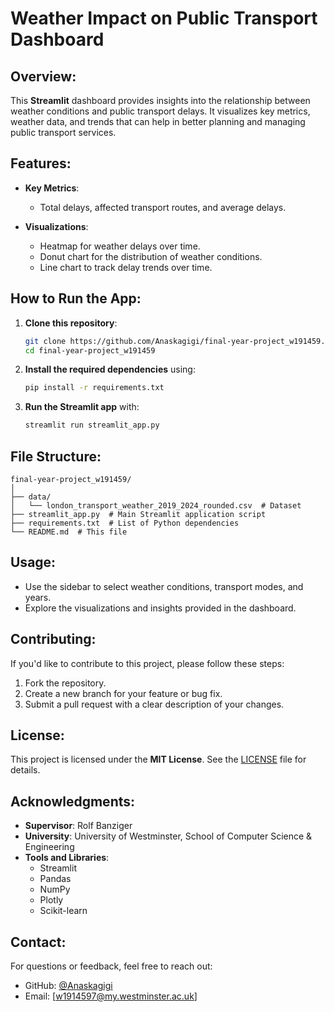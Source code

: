 
# **Weather Impact on Public Transport Dashboard**

## **Overview**:
This **Streamlit** dashboard provides insights into the relationship between weather conditions and public transport delays. It visualizes key metrics, weather data, and trends that can help in better planning and managing public transport services.

## **Features**:

- **Key Metrics**:
  - Total delays, affected transport routes, and average delays.

- **Visualizations**:
  - Heatmap for weather delays over time.
  - Donut chart for the distribution of weather conditions.
  - Line chart to track delay trends over time.

## **How to Run the App**:

1. **Clone this repository**:
    ```bash
    git clone https://github.com/Anaskagigi/final-year-project_w191459.git
    cd final-year-project_w191459
    ```

2. **Install the required dependencies** using:
    ```bash
    pip install -r requirements.txt
    ```

3. **Run the Streamlit app** with:
    ```bash
    streamlit run streamlit_app.py
    ```

## **File Structure**:
```plaintext
final-year-project_w191459/
│
├── data/
│   └── london_transport_weather_2019_2024_rounded.csv  # Dataset
├── streamlit_app.py  # Main Streamlit application script
├── requirements.txt  # List of Python dependencies
└── README.md  # This file
```

## **Usage**:
- Use the sidebar to select weather conditions, transport modes, and years.
- Explore the visualizations and insights provided in the dashboard.

## **Contributing**:
If you'd like to contribute to this project, please follow these steps:

1. Fork the repository.
2. Create a new branch for your feature or bug fix.
3. Submit a pull request with a clear description of your changes.

## **License**:
This project is licensed under the **MIT License**. See the [LICENSE](./LICENSE) file for details.

## **Acknowledgments**:
- **Supervisor**: Rolf Banziger
- **University**: University of Westminster, School of Computer Science & Engineering
- **Tools and Libraries**:
  - Streamlit
  - Pandas
  - NumPy
  - Plotly
  - Scikit-learn

## **Contact**:
For questions or feedback, feel free to reach out:

- GitHub: [@Anaskagigi](https://github.com/Anaskagigi)
- Email: [w1914597@my.westminster.ac.uk]
